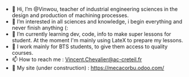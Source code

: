 - 👋 Hi, I’m @Vinwou, teacher of industrial engineering sciences in the design and production of machining processes.
- 👀 I’m interested in all sciences and knowledge, i begin everything and never finish anything (:
- 🌱 I’m currently learning dev, code, info to make super lessons for student. At the moment I'm mainly using LateX to prepare my lessons.
- 💞️ I work mainly for BTS students, to give them access to quality courses. 
- 📫 How to reach me : Vincent.Chevalier@ac-creteil.fr	
- :vulcan_salute: My site (under construction) : https://mecacorbu.odoo.com/

<!---
Vinwou/Vinwou is a ✨ special ✨ repository because its `README.md` (this file) appears on your GitHub profile.
You can click the Preview link to take a look at your changes.
--->
